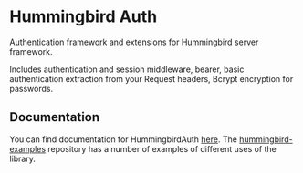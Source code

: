# Hummingbird Auth

Authentication framework and extensions for Hummingbird server framework.

Includes authentication and session middleware, bearer, basic authentication extraction from your Request headers, Bcrypt encryption for passwords.


## Documentation

You can find documentation for HummingbirdAuth [here](https://https://docs.hummingbird.codes/2.0/documentation/hummingbirdauth). The [hummingbird-examples](https://github.com/hummingbird-project/hummingbird-examples) repository has a number of examples of different uses of the library.
